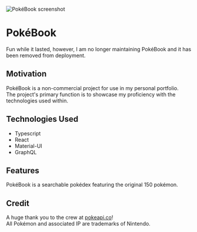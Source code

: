 ![PokéBook screenshot](https://i.imgur.com/Ng1JfIh.png)

# PokéBook

Fun while it lasted, however, I am no longer maintaining PokéBook and it has been removed from deployment.

## Motivation

PokéBook is a non-commercial project for use in my personal portfolio.\
The project's primary function is to showcase my proficiency with the technologies used within.

## Technologies Used

* Typescript
* React
* Material-UI
* GraphQL

## Features

PokéBook is a searchable pokédex featuring the original 150 pokémon.

## Credit

A huge thank you to the crew at [pokeapi.co](https://pokeapi.co/)!\
All Pokémon and associated IP are trademarks of Nintendo.
